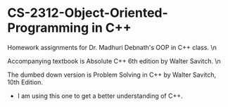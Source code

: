 # CS-2312-Object-Oriented-Programming in C++

Homework assignments for Dr. Madhuri Debnath's OOP in C++ class. \n

Accompanying  textbook is Absolute C++ 6th edition by Walter Savitch. \n

The dumbed down version is Problem Solving in C++ by Walter Savitch, 10th Edition.
  - I am using this one to get a better understanding of C++. 
